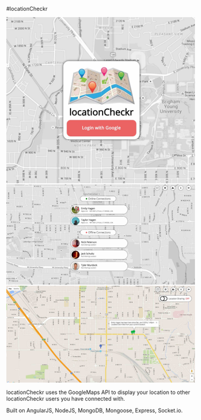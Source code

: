 #locationCheckr

<img src="https://raw.githubusercontent.com/blakehagen/locationCheckr/master/public/styles/assets/locationTracker-screenshot1.jpg" alt="locationCheckr Screenshot" width="500" />
<img src="https://raw.githubusercontent.com/blakehagen/locationCheckr/master/public/styles/assets/locationTracker-screenshot2.jpg" alt="locationCheckr Screenshot" width="500" />
<img src="https://raw.githubusercontent.com/blakehagen/locationCheckr/master/public/styles/assets/locationTracker-screenshot3.jpg" alt="locationCheckr Screenshot" width="500" />

locationCheckr uses the GoogleMaps API to display your location to other locationCheckr users you have connected with. 

Built on AngularJS, NodeJS, MongoDB, Mongoose, Express, Socket.io.